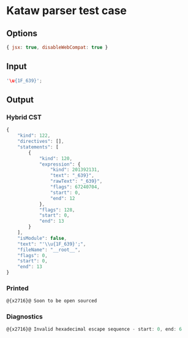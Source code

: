 # Kataw parser test case

## Options

`````js
{ jsx: true, disableWebCompat: true }
`````

## Input

`````js
'\u{1F_639}';
`````

## Output

### Hybrid CST

```javascript
{
    "kind": 122,
    "directives": [],
    "statements": [
        {
            "kind": 120,
            "expression": {
                "kind": 201392131,
                "text": "_639}",
                "rawText": "_639}",
                "flags": 67240704,
                "start": 0,
                "end": 12
            },
            "flags": 128,
            "start": 0,
            "end": 13
        }
    ],
    "isModule": false,
    "text": "'\\u{1F_639}';",
    "fileName": "__root__",
    "flags": 0,
    "start": 0,
    "end": 13
}
```

### Printed

```javascript
@{x2716}@ Soon to be open sourced
```

### Diagnostics

```javascript
@{x2716}@ Invalid hexadecimal escape sequence - start: 0, end: 6

```

